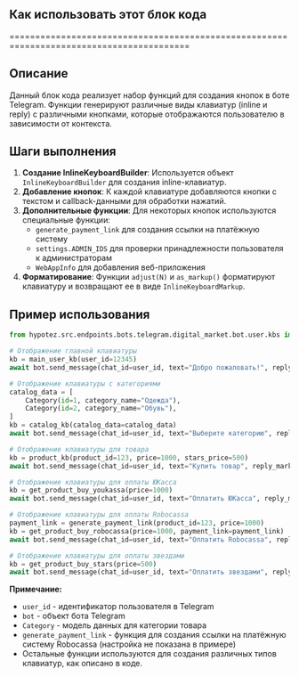 ## Как использовать этот блок кода
=========================================================================================

Описание
-------------------------
Данный блок кода реализует набор функций для создания кнопок в боте Telegram. Функции генерируют различные виды клавиатур (inline и reply) с различными кнопками, которые отображаются пользователю в зависимости от контекста.

Шаги выполнения
-------------------------
1. **Создание InlineKeyboardBuilder**: Используется объект `InlineKeyboardBuilder` для создания inline-клавиатур.
2. **Добавление кнопок**: К каждой клавиатуре добавляются кнопки с текстом и callback-данными для обработки нажатий.
3. **Дополнительные функции**:  Для некоторых кнопок используются специальные функции: 
    - `generate_payment_link` для создания ссылки на платёжную систему
    - `settings.ADMIN_IDS` для проверки принадлежности пользователя к администраторам
    - `WebAppInfo` для добавления веб-приложения
4. **Форматирование**:  Функции `adjust(N)` и `as_markup()` форматируют клавиатуру и возвращают ее в виде `InlineKeyboardMarkup`.

Пример использования
-------------------------

```python
from hypotez.src.endpoints.bots.telegram.digital_market.bot.user.kbs import main_user_kb, catalog_kb, product_kb

# Отображение главной клавиатуры
kb = main_user_kb(user_id=12345)
await bot.send_message(chat_id=user_id, text="Добро пожаловать!", reply_markup=kb)

# Отображение клавиатуры с категориями
catalog_data = [
    Category(id=1, category_name="Одежда"),
    Category(id=2, category_name="Обувь"),
]
kb = catalog_kb(catalog_data=catalog_data)
await bot.send_message(chat_id=user_id, text="Выберите категорию", reply_markup=kb)

# Отображение клавиатуры для товара
kb = product_kb(product_id=123, price=1000, stars_price=500)
await bot.send_message(chat_id=user_id, text="Купить товар", reply_markup=kb)

# Отображение клавиатуры для оплаты ЮКасса
kb = get_product_buy_youkassa(price=1000)
await bot.send_message(chat_id=user_id, text="Оплатить ЮКасса", reply_markup=kb)

# Отображение клавиатуры для оплаты Robocassa
payment_link = generate_payment_link(product_id=123, price=1000)
kb = get_product_buy_robocassa(price=1000, payment_link=payment_link)
await bot.send_message(chat_id=user_id, text="Оплатить Robocassa", reply_markup=kb)

# Отображение клавиатуры для оплаты звездами
kb = get_product_buy_stars(price=500)
await bot.send_message(chat_id=user_id, text="Оплатить звездами", reply_markup=kb)
```

**Примечание:** 
- `user_id` - идентификатор пользователя в Telegram
- `bot` - объект бота Telegram
- `Category` - модель данных для категории товара
- `generate_payment_link` - функция для создания ссылки на платёжную систему Robocassa (настройка не показана в примере)
- Остальные функции используются для создания различных типов клавиатур, как описано в коде.
